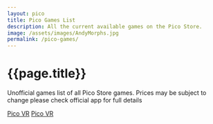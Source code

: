 ```yaml
---
layout: pico
title: Pico Games List
description: All the current available games on the Pico Store.
image: /assets/images/AndyMorphs.jpg
permalink: /pico-games/
---
```



<div class="wrapper">
<h1>{{page.title}}</h1>

<p>Unofficial games list of all Pico Store games. Prices may be subject to change please check official app for full details</p>
	<div class="flex">
	<a class="btn pico" target="_blank" href="https://apps.apple.com/gb/app/pico-vr/id1621284230">Pico VR<i class="fa-brands fa-apple"></i></a>
	<a class="btn pico" target="_blank" href="https://play.google.com/store/apps/details?id=com.picovr.assistantphone.global&pli=1">Pico VR<i class="fa-brands fa-google-play"></i> </a></div>

</div>

